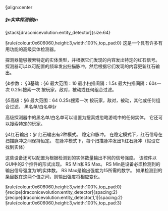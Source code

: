 §align:center
##### §n实体探测器§n

§stack[draconicevolution:entity_detector]{size:64}

§rule{colour:0x606060,height:3,width:100%,top_pad:0}
这是一个具有许多有用功能的高级实体检测器。

探测器能够搜索特定的实体类型，并根据它们发现的内容发出特定的红石信号。
探测器可以以可配置的频率发出扫描脉冲，然后根据它们发现的内容更新红石输出。

§b参数：
§3基础：§6
最大范围：10
最小扫描间隔：1.5s
最大扫描间隔：60s一次
0.25s搜索一次
按玩家，敌对，被动或任何组合过滤。

§5高级：§6
最大范围：64
0.25s搜索一次
按玩家，敌对，被动，其他或任何组合过滤。
黑名单/白名单§r

高级探测器中的黑名单/白名单可以设置为搜索或忽略游戏中的任何实体。
它还可以搜索特定的玩家。

§4红石输出：§r
红石输出有2种模式。 稳定和脉冲。
在稳定模式下，红石信号在扫描脉冲之间保持恒定。
在脉冲模式下，每个扫描脉冲发出1t红石脉冲（假设它找到实体）

这些设备还可以配置为根据检测到的实体数量输出不同的信号强度。
该控件以GUI中的2个控件的形式出现。 RS Min和RS Max。
RS Min是设备必须检测到的输出信号强度为1的实体数。
RS Max是输出强度为15所需的数字。
如果检测到的条目数在这两个值之间，则输出强度将相应变化。

§rule{colour:0x606060,height:3,width:100%,top_pad:0}
§recipe[draconicevolution:entity_detector]{spacing:2}§recipe[draconicevolution:entity_detector,1,1]{spacing:2}
§rule{colour:0x606060,height:3,width:100%,top_pad:3}